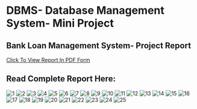 # DBMS- Database Management System- Mini Project

## Bank Loan Management System- Project Report

<a href="https://github.com/aryashah2k/DBMS-Loan-Management-System/blob/main/Project%20Report/DBMS%20Mini%20Project%20Report.pdf">Click To View Report In PDF Form</a>

## Read Complete Report Here:

![1](https://github.com/aryashah2k/DBMS-Loan-Management-System/blob/main/Project%20Report/assets/1.jpg)
![2](https://github.com/aryashah2k/DBMS-Loan-Management-System/blob/main/Project%20Report/assets/2.jpg)
![3](https://github.com/aryashah2k/DBMS-Loan-Management-System/blob/main/Project%20Report/assets/3.jpg)
![4](https://github.com/aryashah2k/DBMS-Loan-Management-System/blob/main/Project%20Report/assets/4.jpg)
![5](https://github.com/aryashah2k/DBMS-Loan-Management-System/blob/main/Project%20Report/assets/5.jpg)
![6](https://github.com/aryashah2k/DBMS-Loan-Management-System/blob/main/Project%20Report/assets/6.jpg)
![7](https://github.com/aryashah2k/DBMS-Loan-Management-System/blob/main/Project%20Report/assets/7.jpg)
![8](https://github.com/aryashah2k/DBMS-Loan-Management-System/blob/main/Project%20Report/assets/8.jpg)
![9](https://github.com/aryashah2k/DBMS-Loan-Management-System/blob/main/Project%20Report/assets/9.jpg)
![10](https://github.com/aryashah2k/DBMS-Loan-Management-System/blob/main/Project%20Report/assets/10.jpg)
![11](https://github.com/aryashah2k/DBMS-Loan-Management-System/blob/main/Project%20Report/assets/11.jpg)
![12](https://github.com/aryashah2k/DBMS-Loan-Management-System/blob/main/Project%20Report/assets/12.jpg)
![13](https://github.com/aryashah2k/DBMS-Loan-Management-System/blob/main/Project%20Report/assets/13.jpg)
![14](https://github.com/aryashah2k/DBMS-Loan-Management-System/blob/main/Project%20Report/assets/14.jpg)
![15](https://github.com/aryashah2k/DBMS-Loan-Management-System/blob/main/Project%20Report/assets/15.jpg)
![16](https://github.com/aryashah2k/DBMS-Loan-Management-System/blob/main/Project%20Report/assets/16.jpg)
![17](https://github.com/aryashah2k/DBMS-Loan-Management-System/blob/main/Project%20Report/assets/17.jpg)
![18](https://github.com/aryashah2k/DBMS-Loan-Management-System/blob/main/Project%20Report/assets/18.jpg)
![19](https://github.com/aryashah2k/DBMS-Loan-Management-System/blob/main/Project%20Report/assets/19.jpg)
![20](https://github.com/aryashah2k/DBMS-Loan-Management-System/blob/main/Project%20Report/assets/20.jpg)
![21]()
![22]()
![23]()
![24]()
![25]()